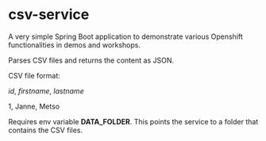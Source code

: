 # csv-service

A very simple Spring Boot application to demonstrate various Openshift functionalities in demos and workshops.

Parses CSV files and returns the content as JSON.

CSV file format:

*id*, *firstname*, *lastname*

1, Janne, Metso

Requires env variable **DATA_FOLDER**. This points the service to a folder that contains the CSV files. 
